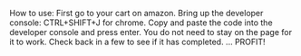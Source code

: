 How to use:
First go to your cart on amazon.
Bring up the developer console: CTRL+SHIFT+J for chrome.
Copy and paste the code into the developer console and press enter.
You do not need to stay on the page for it to work.
Check back in a few to see if it has completed.
...
PROFIT!
